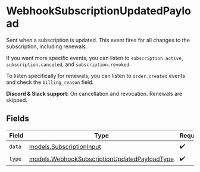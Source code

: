 # WebhookSubscriptionUpdatedPayload

Sent when a subscription is updated. This event fires for all changes to the subscription, including renewals.

If you want more specific events, you can listen to `subscription.active`, `subscription.canceled`, and `subscription.revoked`.

To listen specifically for renewals, you can listen to `order.created` events and check the `billing_reason` field.

**Discord & Slack support:** On cancellation and revocation. Renewals are skipped.


## Fields

| Field                                                                                              | Type                                                                                               | Required                                                                                           | Description                                                                                        |
| -------------------------------------------------------------------------------------------------- | -------------------------------------------------------------------------------------------------- | -------------------------------------------------------------------------------------------------- | -------------------------------------------------------------------------------------------------- |
| `data`                                                                                             | [models.SubscriptionInput](../models/subscriptioninput.md)                                         | :heavy_check_mark:                                                                                 | N/A                                                                                                |
| `type`                                                                                             | [models.WebhookSubscriptionUpdatedPayloadType](../models/webhooksubscriptionupdatedpayloadtype.md) | :heavy_check_mark:                                                                                 | N/A                                                                                                |